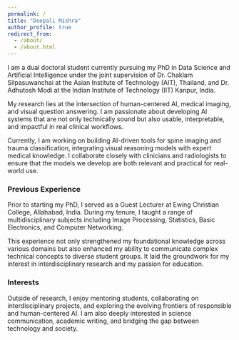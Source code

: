 ```yaml
---
permalink: /
title: "Deepali Mishra"
author_profile: true
redirect_from: 
  - /about/
  - /about.html
---
```


I am a dual doctoral student currently pursuing my PhD in Data Science and Artificial Intelligence under the joint supervision of Dr. Chaklam Silpasuwanchai at the Asian Institute of Technology (AIT), Thailand, and Dr. Adhutosh Modi at the Indian Institute of Technology (IIT) Kanpur, India.

My research lies at the intersection of human-centered AI, medical imaging, and visual question answering. I am passionate about developing AI systems that are not only technically sound but also usable, interpretable, and impactful in real clinical workflows.

Currently, I am working on building AI-driven tools for spine imaging and trauma classification, integrating visual reasoning models with expert medical knowledge. I collaborate closely with clinicians and radiologists to ensure that the models we develop are both relevant and practical for real-world use.

### Previous Experience

Prior to starting my PhD, I served as a Guest Lecturer at Ewing Christian College, Allahabad, India. During my tenure, I taught a range of multidisciplinary subjects including Image Processing, Statistics, Basic Electronics, and Computer Networking.

This experience not only strengthened my foundational knowledge across various domains but also enhanced my ability to communicate complex technical concepts to diverse student groups. It laid the groundwork for my interest in interdisciplinary research and my passion for education.

### Interests

Outside of research, I enjoy mentoring students, collaborating on interdisciplinary projects, and exploring the evolving frontiers of responsible and human-centered AI. I am also deeply interested in science communication, academic writing, and bridging the gap between technology and society.

